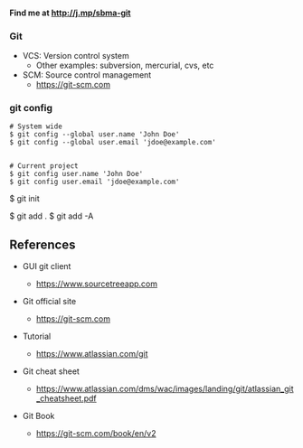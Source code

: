 #### Find me at http://j.mp/sbma-git

### Git
* VCS: Version control system
  * Other examples: subversion, mercurial, cvs, etc
* SCM: Source control management
  * https://git-scm.com

### git config
```
# System wide
$ git config --global user.name 'John Doe'
$ git config --global user.email 'jdoe@example.com'


# Current project
$ git config user.name 'John Doe'
$ git config user.email 'jdoe@example.com'

```


$ git init

$ git add .
$ git add -A


References
----------

* GUI git client
  * https://www.sourcetreeapp.com

* Git official site
  * https://git-scm.com

* Tutorial
  * https://www.atlassian.com/git

* Git cheat sheet
  * https://www.atlassian.com/dms/wac/images/landing/git/atlassian_git_cheatsheet.pdf

* Git Book
  * https://git-scm.com/book/en/v2
